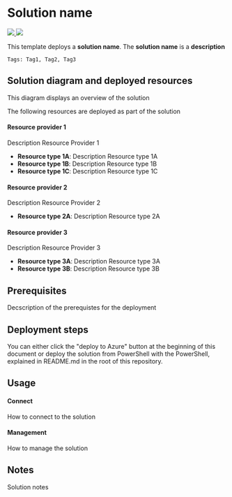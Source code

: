 # Solution name

<a href="https://portal.azure.com/#create/Microsoft.Template/uri/https%3A%2F%2Fraw.githubusercontent.com%2Fmarcvaneijk%2Farm%2Fmaster%2F100-single%2F100-template%2Fazuredeploy.json" target="_blank">
<img src="http://azuredeploy.net/deploybutton.png"/>
</a>
<a href="http://armviz.io/#/?load=https%3A%2F%2Fraw.githubusercontent.com%2Fmarcvaneijk%2Farm%2Fmaster%2F100-single%2F100-template%2Fazuredeploy.json" target="_blank">
<img src="http://armviz.io/visualizebutton.png"/>
</a>


This template deploys a **solution name**. The **solution name** is a **description**

`Tags: Tag1, Tag2, Tag3`

## Solution diagram and deployed resources

This diagram displays an overview of the solution

The following resources are deployed as part of the solution

#### Resource provider 1

Description Resource Provider 1

+ **Resource type 1A**: Description Resource type 1A
+ **Resource type 1B**: Description Resource type 1B
+ **Resource type 1C**: Description Resource type 1C

#### Resource provider 2

Description Resource Provider 2

+ **Resource type 2A**: Description Resource type 2A

#### Resource provider 3

Description Resource Provider 3

+ **Resource type 3A**: Description Resource type 3A
+ **Resource type 3B**: Description Resource type 3B

## Prerequisites

Decscription of the prerequistes for the deployment

## Deployment steps

You can either click the "deploy to Azure" button at the beginning of this document or deploy the solution from PowerShell with the PowerShell, explained in README.md in the root of this repository.

## Usage

#### Connect

How to connect to the solution

#### Management

How to manage the solution

## Notes

Solution notes

